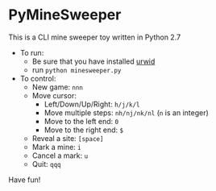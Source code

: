 PyMineSweeper
=============

This is a CLI mine sweeper toy written in Python 2.7

 * To run:
   * Be sure that you have installed [urwid][1] 
   * run `python minesweeper.py`
 * To control:
   * New game: `nnn`
   * Move cursor:
     * Left/Down/Up/Right: `h/j/k/l`  
     * Move multiple steps: `nh/nj/nk/nl` (`n` is an integer)
     * Move to the left end: `0`
     * Move to the right end: `$`
   * Reveal a site: `[space]`
   * Mark a mine: `i`
   * Cancel a mark: `u`
   * Quit: `qqq`

Have fun!


  [1]: http://excess.org/urwid/
